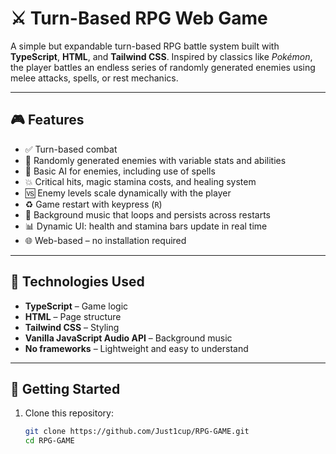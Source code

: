 # ⚔️ Turn-Based RPG Web Game

A simple but expandable turn-based RPG battle system built with **TypeScript**, **HTML**, and **Tailwind CSS**. Inspired by classics like *Pokémon*, the player battles an endless series of randomly generated enemies using melee attacks, spells, or rest mechanics.

---

## 🎮 Features

- ✅ Turn-based combat
- 🎲 Randomly generated enemies with variable stats and abilities
- 🧠 Basic AI for enemies, including use of spells
- 💥 Critical hits, magic stamina costs, and healing system
- 🆚 Enemy levels scale dynamically with the player
- ♻️ Game restart with keypress (`R`)
- 🔁 Background music that loops and persists across restarts
- 📊 Dynamic UI: health and stamina bars update in real time
- 🌐 Web-based – no installation required

---

## 🧪 Technologies Used

- **TypeScript** – Game logic
- **HTML** – Page structure
- **Tailwind CSS** – Styling
- **Vanilla JavaScript Audio API** – Background music
- **No frameworks** – Lightweight and easy to understand

---

## 🚀 Getting Started

1. Clone this repository:
   ```bash
   git clone https://github.com/Just1cup/RPG-GAME.git
   cd RPG-GAME
